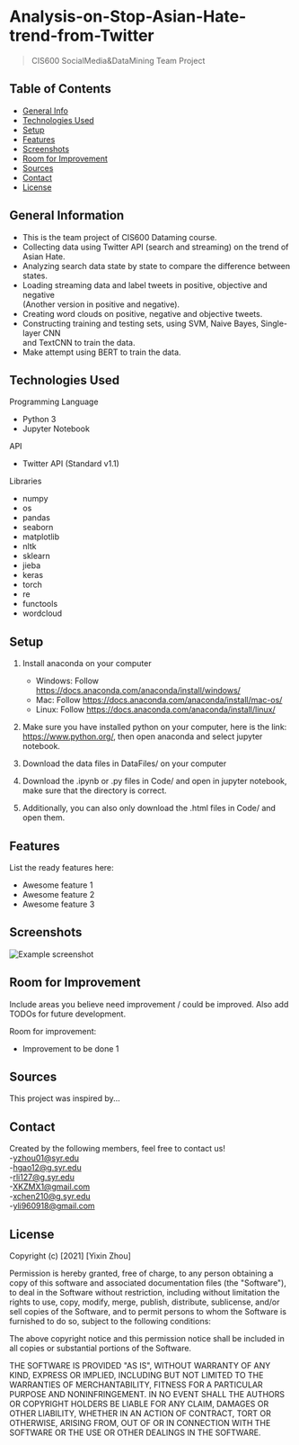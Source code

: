 # Analysis-on-Stop-Asian-Hate-trend-from-Twitter
> CIS600 SocialMedia&DataMining Team Project

## Table of Contents
* [General Info](#general-information)
* [Technologies Used](#technologies-used)
* [Setup](#setup)
* [Features](#features)
* [Screenshots](#screenshots)
* [Room for Improvement](#room-for-improvement)
* [Sources](#sources)
* [Contact](#contact)
* [License](#license)


## General Information
- This is the team project of CIS600 Dataming course.  
- Collecting data using Twitter API (search and streaming) on the trend of Asian Hate.  
- Analyzing search data state by state to compare the difference between states.  
- Loading streaming data and label tweets in positive, objective and negative  
  (Another version in positive and negative).  
- Creating word clouds on positive, negative and objective tweets.  
- Constructing training and testing sets, using SVM, Naive Bayes, Single-layer CNN  
  and TextCNN to train the data.  
- Make attempt using BERT to train the data.  


## Technologies Used  
Programming Language  
- Python 3  
- Jupyter Notebook  
  
API   
- Twitter API (Standard v1.1)  
  
Libraries  
- numpy  
- os  
- pandas  
- seaborn  
- matplotlib  
- nltk  
- sklearn  
- jieba  
- keras  
- torch  
- re  
- functools  
- wordcloud  

## Setup
1. Install anaconda on your computer  
   - Windows: Follow <https://docs.anaconda.com/anaconda/install/windows/>  
   - Mac: Follow <https://docs.anaconda.com/anaconda/install/mac-os/>  
   - Linux: Follow <https://docs.anaconda.com/anaconda/install/linux/>  
2. Make sure you have installed python on your computer, here is the link:  
  <https://www.python.org/>, then open anaconda and select jupyter notebook. 
    
3. Download the data files in DataFiles/ on your computer  
  
4. Download the .ipynb or .py files in Code/ and open in jupyter notebook, 
  make sure that the directory is correct.  
  
5. Additionally, you can also only download the .html files in Code/ and open them.  
  



## Features
List the ready features here:
- Awesome feature 1
- Awesome feature 2
- Awesome feature 3


## Screenshots
![Example screenshot](./img/screenshot.png)
<!-- If you have screenshots you'd like to share, include them here. -->






## Room for Improvement
Include areas you believe need improvement / could be improved. Also add TODOs for future development.

Room for improvement:
- Improvement to be done 1


## Sources
This project was inspired by...



## Contact
Created by the following members, feel free to contact us!  
-<yzhou01@syr.edu>  
-<hgao12@g.syr.edu>   
-<rli127@g.syr.edu>  
-<XKZMX1@gmail.com>  
-<xchen210@g.syr.edu>  
-<yli960918@gmail.com>  




## License
Copyright (c) [2021] [Yixin Zhou]
  
Permission is hereby granted, free of charge, to any person obtaining a copy of this software and associated documentation files (the "Software"), to deal in the Software without restriction, including without limitation the rights to use, copy, modify, merge, publish, distribute, sublicense, and/or sell copies of the Software, and to permit persons to whom the Software is furnished to do so, subject to the following conditions:  

The above copyright notice and this permission notice shall be included in all copies or substantial portions of the Software.  
  
THE SOFTWARE IS PROVIDED "AS IS", WITHOUT WARRANTY OF ANY KIND, EXPRESS OR IMPLIED, INCLUDING BUT NOT LIMITED TO THE WARRANTIES OF MERCHANTABILITY, FITNESS FOR A PARTICULAR PURPOSE AND NONINFRINGEMENT. IN NO EVENT SHALL THE AUTHORS OR COPYRIGHT HOLDERS BE LIABLE FOR ANY CLAIM, DAMAGES OR OTHER LIABILITY, WHETHER IN AN ACTION OF CONTRACT, TORT OR OTHERWISE, ARISING FROM, OUT OF OR IN CONNECTION WITH THE SOFTWARE OR THE USE OR OTHER DEALINGS IN THE SOFTWARE.  
